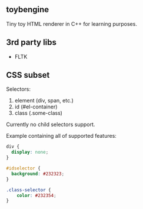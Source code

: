 toybengine
----------

Tiny toy HTML renderer in C++ for learning purposes.

3rd party libs
----------

- FLTK

CSS subset
----------

Selectors:

1. element (div, span, etc.)
2. id (#el-container)
3. class (.some-class)

Currently no child selectors support.

Example containing all of supported features:
```css
div {
  display: none;
}

#idselector {
  background: #232323;
}

.class-selector {
	color: #232354;
}
```

